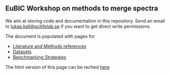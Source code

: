 ## EuBIC Workshop on methods to merge spectra

We aim at storing code and documentation in this repository. Send an email to lukas.kall@scilifelab.se if you want to get direct write permissions.

The document is populated with pages for

- [Literature and Methods references](literature)
- [Datasets](datasets)
- [Benchmarking Strategies](benchmark)

The html version of this page can be reched [here](https://statisticalbiotechnology.github.io/specpride/)

